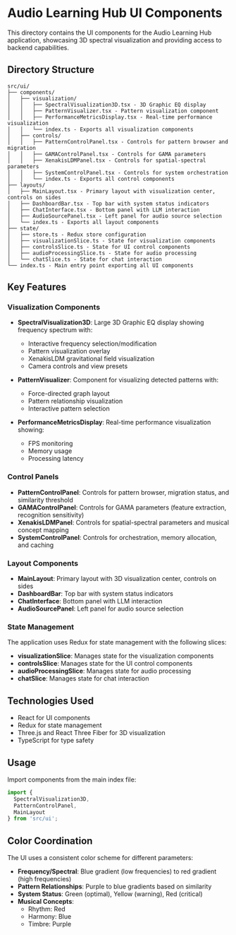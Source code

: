 # Audio Learning Hub UI Components

This directory contains the UI components for the Audio Learning Hub application, showcasing 3D spectral visualization and providing access to backend capabilities.

## Directory Structure

```
src/ui/
├── components/
│   ├── visualization/
│   │   ├── SpectralVisualization3D.tsx - 3D Graphic EQ display
│   │   ├── PatternVisualizer.tsx - Pattern visualization component
│   │   ├── PerformanceMetricsDisplay.tsx - Real-time performance visualization
│   │   └── index.ts - Exports all visualization components
│   ├── controls/
│   │   ├── PatternControlPanel.tsx - Controls for pattern browser and migration
│   │   ├── GAMAControlPanel.tsx - Controls for GAMA parameters
│   │   ├── XenakisLDMPanel.tsx - Controls for spatial-spectral parameters
│   │   ├── SystemControlPanel.tsx - Controls for system orchestration
│   │   └── index.ts - Exports all control components
├── layouts/
│   ├── MainLayout.tsx - Primary layout with visualization center, controls on sides
│   ├── DashboardBar.tsx - Top bar with system status indicators
│   ├── ChatInterface.tsx - Bottom panel with LLM interaction
│   ├── AudioSourcePanel.tsx - Left panel for audio source selection
│   └── index.ts - Exports all layout components
├── state/
│   ├── store.ts - Redux store configuration
│   ├── visualizationSlice.ts - State for visualization components
│   ├── controlsSlice.ts - State for UI control components
│   ├── audioProcessingSlice.ts - State for audio processing
│   └── chatSlice.ts - State for chat interaction
└── index.ts - Main entry point exporting all UI components
```

## Key Features

### Visualization Components

- **SpectralVisualization3D**: Large 3D Graphic EQ display showing frequency spectrum with:
  - Interactive frequency selection/modification
  - Pattern visualization overlay
  - XenakisLDM gravitational field visualization
  - Camera controls and view presets

- **PatternVisualizer**: Component for visualizing detected patterns with:
  - Force-directed graph layout
  - Pattern relationship visualization
  - Interactive pattern selection

- **PerformanceMetricsDisplay**: Real-time performance visualization showing:
  - FPS monitoring
  - Memory usage
  - Processing latency

### Control Panels

- **PatternControlPanel**: Controls for pattern browser, migration status, and similarity threshold
- **GAMAControlPanel**: Controls for GAMA parameters (feature extraction, recognition sensitivity)
- **XenakisLDMPanel**: Controls for spatial-spectral parameters and musical concept mapping
- **SystemControlPanel**: Controls for orchestration, memory allocation, and caching

### Layout Components

- **MainLayout**: Primary layout with 3D visualization center, controls on sides
- **DashboardBar**: Top bar with system status indicators
- **ChatInterface**: Bottom panel with LLM interaction
- **AudioSourcePanel**: Left panel for audio source selection

### State Management

The application uses Redux for state management with the following slices:

- **visualizationSlice**: Manages state for the visualization components
- **controlsSlice**: Manages state for the UI control components
- **audioProcessingSlice**: Manages state for audio processing
- **chatSlice**: Manages state for chat interaction

## Technologies Used

- React for UI components
- Redux for state management
- Three.js and React Three Fiber for 3D visualization
- TypeScript for type safety

## Usage

Import components from the main index file:

```typescript
import {
  SpectralVisualization3D,
  PatternControlPanel,
  MainLayout
} from 'src/ui';
```

## Color Coordination

The UI uses a consistent color scheme for different parameters:

- **Frequency/Spectral**: Blue gradient (low frequencies) to red gradient (high frequencies)
- **Pattern Relationships**: Purple to blue gradients based on similarity
- **System Status**: Green (optimal), Yellow (warning), Red (critical)
- **Musical Concepts**:
  - Rhythm: Red
  - Harmony: Blue
  - Timbre: Purple
